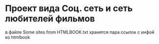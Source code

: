 # Проект вида Соц. сеть и сеть любителей фильмов
в файле Some sites from HTMLBOOK.txt хранятся пара ссылок с инфой из htmlbook

